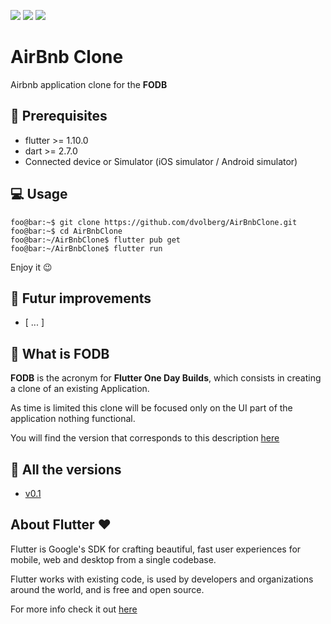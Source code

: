 <p>
  <img src="https://img.shields.io/github/v/release/dvolberg/AirBnbClone?include_prereleasesma " />
  <img src="https://img.shields.io/static/v1?label=flutter&message=1.10.16-pre.113&color=3fa9f5" />
  <img src="https://img.shields.io/static/v1?label=dart&message=2.7.0&color=yellow" />
</p>


# AirBnb Clone

Airbnb application clone for the **FODB**

## 🧩 Prerequisites
- flutter >= 1.10.0
- dart >= 2.7.0
- Connected device or Simulator (iOS simulator / Android simulator)


## 💻 Usage
```console
foo@bar:~$ git clone https://github.com/dvolberg/AirBnbClone.git
foo@bar:~$ cd AirBnbClone
foo@bar:~/AirBnbClone$ flutter pub get
foo@bar:~/AirBnbClone$ flutter run
```
Enjoy it 😉

## 🚀 Futur improvements 
- [ ... ]

## 🤔 What is FODB

**FODB** is the acronym for **Flutter One Day Builds**, which consists in creating a clone of an existing Application.

As time is limited this clone will be focused only on the UI part of the application nothing functional.

You will find the version that corresponds to this description [here](https://github.com/dvolberg/AirBnbClone/tree/v0.1) 

## 📜 All the versions

- [v0.1](https://github.com/dvolberg/AirBnbClone/tree/v0.1)

## About Flutter ❤️

Flutter is Google's SDK for crafting beautiful, fast user experiences for mobile, web and desktop from a single codebase.

Flutter works with existing code, is used by developers and organizations around the world, and is free and open source.

For more info check it out [here](https://flutter.dev) 
